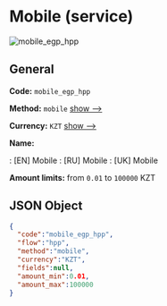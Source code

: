 
# Mobile (service) 
![mobile_egp_hpp](https://static.openfintech.io/payment_methods/mobile_egp_hpp/logo.svg?w=400&c=v0.59.26#w200)  

## General 
 
**Code:** `mobile_egp_hpp` 
 
**Method:** `mobile` 
 [show -->](/payment-methods/mobile/) 
 
**Currency:** `KZT` [show -->](/currencies/KZT/) 
 
**Name:** 
 
:	[EN] Mobile 
:	[RU] Mobile 
:	[UK] Mobile 
 
**Amount limits:** from `0.01` to `100000` KZT 

## JSON Object 

```json
{
  "code":"mobile_egp_hpp",
  "flow":"hpp",
  "method":"mobile",
  "currency":"KZT",
  "fields":null,
  "amount_min":0.01,
  "amount_max":100000
}
```  
